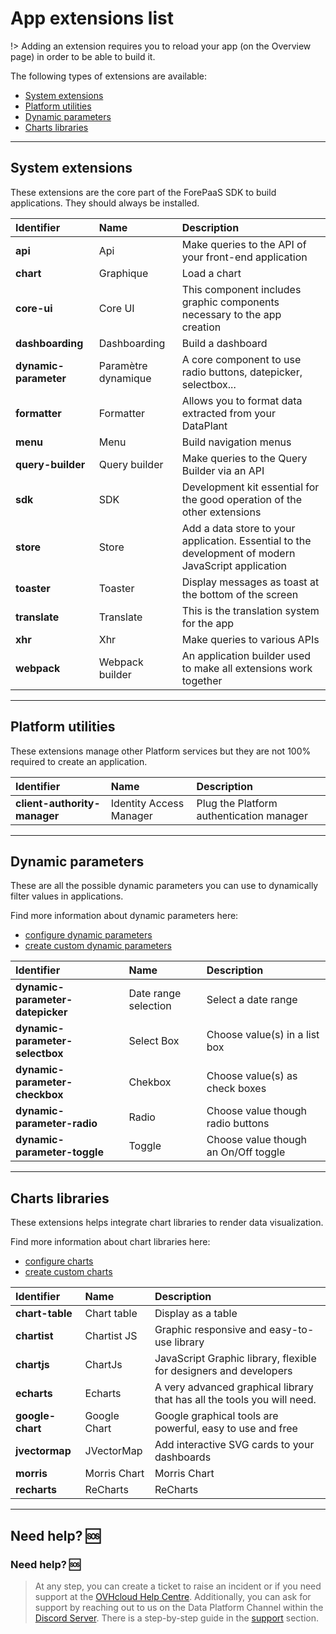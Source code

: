 # App extensions list

!> Adding an extension requires you to reload your app (on the Overview page) in order to be able to build it.

The following types of extensions are available:
- [System extensions](#System-extensions)
- [Platform utilities](#Platform-Utilities)
- [Dynamic parameters](#Dynamic-parameters)
- [Charts libraries](#Charts-Libraries)


---
## System extensions

These extensions are the core part of the ForePaaS SDK to build applications. They should always be installed.

| Identifier            | Name                 | Description                                               |
| :-------------------- | :------------------- | :-------------------------------------------------------- |
| **api**               | Api                  | Make queries to the API of your front-end application |
| **chart**             | Graphique            | Load a chart    |
| **core-ui**           | Core UI              | This component includes graphic components necessary to the app creation  |
| **dashboarding**      | Dashboarding         | Build a dashboard                          |
| **dynamic-parameter** | Paramètre dynamique  | A core component to use radio buttons, datepicker, selectbox... |
| **formatter**         | Formatter            | Allows you to format data extracted from your DataPlant |
| **menu**              | Menu                 | Build navigation menus             |
| **query-builder**     | Query builder        | Make queries to the Query Builder via an API |
| **sdk**               | SDK                  | Development kit essential for the good operation of the other extensions |
| **store**             | Store                | Add a data store to your application. Essential to the development of modern JavaScript application |
| **toaster**           | Toaster              | Display messages as toast at the bottom of the screen |
| **translate**         | Translate            | This is the translation system for the app      |
| **xhr**               | Xhr                  | Make queries to various APIs |
| **webpack**           | Webpack builder      | An application builder used to make all extensions work together |

---
## Platform utilities

These extensions manage other Platform services but they are not 100% required to create an application.

| Identifier            | Name                 | Description                                               |
| :-------------------- | :------------------- | :-------------------------------------------------------- |
| **client-authority-manager**   | Identity Access Manager    | Plug the Platform authentication manager |

---
## Dynamic parameters

These are all the possible dynamic parameters you can use to dynamically filter values in applications.

Find more information about dynamic parameters here:
* [configure dynamic parameters](/en/technical/sdk/app/dynamic_parameters/index)
* [create custom dynamic parameters](/en/technical/sdk/app/dynamic_parameters/create)

| Identifier               | Name                 | Description                                               |
| :----------------------- | :------------------- | :-------------------------------------------------------- |
| **dynamic-parameter-datepicker** | Date range selection | Select a date range                     |
| **dynamic-parameter-selectbox**  | Select Box           | Choose value(s) in a list box |
| **dynamic-parameter-checkbox**   | Chekbox              | Choose value(s) as check boxes |
| **dynamic-parameter-radio**      | Radio                | Choose value though radio buttons  |
| **dynamic-parameter-toggle**     | Toggle               | Choose value though an On/Off toggle |

---
## Charts libraries

These extensions helps integrate chart libraries to render data visualization.

Find more information about chart libraries here:
* [configure charts](/en/technical/sdk/app/charts/index)
* [create custom charts](/en/technical/sdk/app/custom-chart)


| Identifier          | Name                 | Description                                               |
| :------------------ | :------------------- | :-------------------------------------------------------- |
| **chart-table**     | Chart table          | Display as a table |
| **chartist**        | Chartist JS          | Graphic responsive and easy-to-use library    |
| **chartjs**         | ChartJs              | JavaScript Graphic library, flexible for designers and developers  |
| **echarts**         | Echarts              | A very advanced graphical library that has all the tools you will need. |
| **google-chart**    | Google Chart         | Google graphical tools are powerful, easy to use and free  |
| **jvectormap**      | JVectorMap           | Add interactive SVG cards to your dashboards |
| **morris**          | Morris Chart         | Morris Chart                                                 |
| **recharts**        | ReCharts             | ReCharts |


---
## Need help? 🆘

###  Need help? 🆘

> At any step, you can create a ticket to raise an incident or if you need support at the [OVHcloud Help Centre](https://help.ovhcloud.com/csm/fr-home?id=csm_index). Additionally, you can ask for support by reaching out to us on the Data Platform Channel within the [Discord Server](https://discord.com/channels/850031577277792286/1163465539981672559). There is a step-by-step guide in the [support](#en/support/index.md) section.